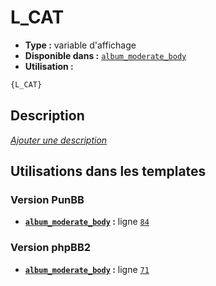 # L_CAT
* __Type :__ variable d'affichage
* __Disponible dans :__ [`album_moderate_body`](../tpl/var/album_moderate_body.md#readme)
* __Utilisation :__

```html
{L_CAT}
```

## Description
[*Ajouter une description*](https://fa-tvars.appspot.com/var/L_CAT)

## Utilisations dans les templates

### Version PunBB
* __[`album_moderate_body`](../tpl/var/album_moderate_body.md#readme) :__ ligne [`84`](../tpl/src/punbb/album_moderate_body.tpl#L84)

### Version phpBB2
* __[`album_moderate_body`](../tpl/var/album_moderate_body.md#readme) :__ ligne [`71`](../tpl/src/subsilver/album_moderate_body.tpl#L71)